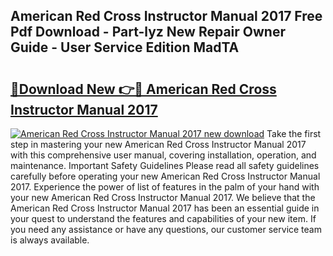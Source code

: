 ## American Red Cross Instructor Manual 2017 Free Pdf Download - Part-lyz New Repair Owner Guide - User Service Edition MadTA

# <h2><a href="http://bc78845.oget.top/?id=American+Red+Cross+Instructor+Manual+2017">🔗Download New 👉🔴 American Red Cross Instructor Manual 2017</a></h2>

[![American Red Cross Instructor Manual 2017 new download](https://i.imgur.com/5g1atiW.png)](http://bc78845.oget.top/?id=American+Red+Cross+Instructor+Manual+2017)
Take the first step in mastering your new American Red Cross Instructor Manual 2017 with this comprehensive user manual, covering installation, operation, and maintenance. Important Safety Guidelines Please read all safety guidelines carefully before operating your new American Red Cross Instructor Manual 2017. Experience the power of list of features in the palm of your hand with your new American Red Cross Instructor Manual 2017. We believe that the American Red Cross Instructor Manual 2017 has been an essential guide in your quest to understand the features and capabilities of your new item. If you need any assistance or have any questions, our customer service team is always available.
